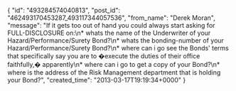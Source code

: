  {
   "id": "493284574040813",
   "post_id": "462493170453287_493117344057536",
   "from_name": "Derek Moran",
   "message": "If it gets too out of hand you could always start asking for FULL-DISCLOSURE on:\n* whats the name of the Underwriter of your Hazard/Performance/Surety Bond?\n* whats the bonding-number of your Hazard/Performance/Surety Bond?\n* where can i go see the Bonds' terms that specifically say you are to �execute the duties of their office faithfully,� apparently\n* where can i go to get a copy of your Bond?\n* where is the address of the Risk Management department that is holding your Bond?",
   "created_time": "2013-03-17T19:19:34+0000"
 }

